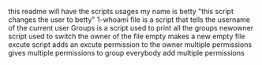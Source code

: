 this readme will have the scripts usages
my name is betty "this script changes the user to betty"
1-whoami file is a script that tells the username of the current user
Groups is a script used to print all the groups
newowner script used to switch the owner of the file
empty makes a new empty file
excute script adds an excute permission to the owner
multiple permissions gives multiple permissions to group
everybody add multiple permissions
